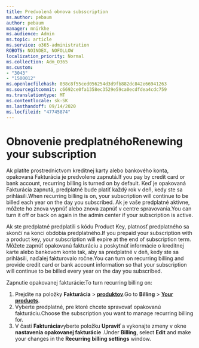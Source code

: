 ```yaml
---
title: Predvolená obnova subsscription
ms.author: pebaum
author: pebaum
manager: mnirkhe
ms.audience: Admin
ms.topic: article
ms.service: o365-administration
ROBOTS: NOINDEX, NOFOLLOW
localization_priority: Normal
ms.collection: Adm_O365
ms.custom:
- "3043"
- "1500012"
ms.openlocfilehash: 038c8f55ced056254d3d9fb882dc842e66941263
ms.sourcegitcommit: c6692ce0fa1358ec3529e59ca0ecdfdea4cdc759
ms.translationtype: MT
ms.contentlocale: sk-SK
ms.lasthandoff: 09/14/2020
ms.locfileid: "47745874"
---
```

# <a name="renewing-your-subscription"></a><span data-ttu-id="10816-102">Obnovenie predplatného</span><span class="sxs-lookup"><span data-stu-id="10816-102">Renewing your subscription</span></span>

<span data-ttu-id="10816-103">Ak platíte prostredníctvom kreditnej karty alebo bankového konta, opakovaná Fakturácia je predvolene zapnutá.</span><span class="sxs-lookup"><span data-stu-id="10816-103">If you pay by credit card or bank account, recurring billing is turned on by default.</span></span> <span data-ttu-id="10816-104">Keď je opakovaná Fakturácia zapnutá, predplatné bude platiť každý rok v deň, kedy ste sa prihlásili.</span><span class="sxs-lookup"><span data-stu-id="10816-104">When recurring billing is on, your subscription will continue to be billed each year on the day you subscribed.</span></span> <span data-ttu-id="10816-105">Ak je vaše predplatné aktívne, môžete ho znova vypnúť alebo znova zapnúť v centre spravovania.</span><span class="sxs-lookup"><span data-stu-id="10816-105">You can turn it off or back on again in the admin center if your subscription is active.</span></span>

<span data-ttu-id="10816-106">Ak ste predplatné predplatili s kódu Product Key, platnosť predplatného sa skončí na konci obdobia predplatného.</span><span class="sxs-lookup"><span data-stu-id="10816-106">If you prepaid your subscription with a product key, your subscription will expire at the end of subscription term.</span></span> <span data-ttu-id="10816-107">Môžete zapnúť opakovanú fakturáciu a poskytnúť informácie o kreditnej karte alebo bankovom konte tak, aby sa predplatné v deň, kedy ste sa prihlásili, naďalej fakturovalo ročne.</span><span class="sxs-lookup"><span data-stu-id="10816-107">You can turn on recurring billing and provide credit card or bank account information so that your subscription will continue to be billed every year on the day you subscribed.</span></span>

<span data-ttu-id="10816-108">Zapnutie opakovanej fakturácie:</span><span class="sxs-lookup"><span data-stu-id="10816-108">To turn recurring billing on:</span></span> 

1. <span data-ttu-id="10816-109">Prejdite na položky **Fakturácia**  >  **[produktov](https://go.microsoft.com/fwlink/p/?linkid=842054)**.</span><span class="sxs-lookup"><span data-stu-id="10816-109">Go to **Billing** > **[Your products](https://go.microsoft.com/fwlink/p/?linkid=842054)**.</span></span>
2. <span data-ttu-id="10816-110">Vyberte predplatné, pre ktoré chcete spravovať opakovanú fakturáciu.</span><span class="sxs-lookup"><span data-stu-id="10816-110">Choose the subscription you want to manage recurring billing for.</span></span>
3. <span data-ttu-id="10816-111">V časti **Fakturácia**vyberte položku **Upraviť** a vykonajte zmeny v okne **nastavenia opakovanej fakturácie** .</span><span class="sxs-lookup"><span data-stu-id="10816-111">Under **Billing**, select **Edit** and make your changes in the **Recurring billing settings** window.</span></span> 